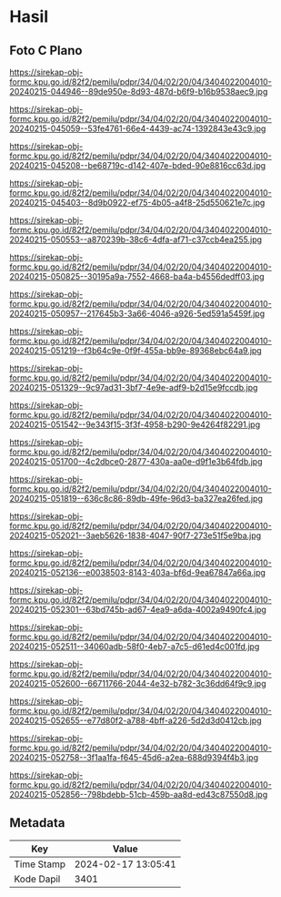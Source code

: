 # Hasil

## Foto C Plano

https://sirekap-obj-formc.kpu.go.id/82f2/pemilu/pdpr/34/04/02/20/04/3404022004010-20240215-044946--89de950e-8d93-487d-b6f9-b16b9538aec9.jpg

https://sirekap-obj-formc.kpu.go.id/82f2/pemilu/pdpr/34/04/02/20/04/3404022004010-20240215-045059--53fe4761-66e4-4439-ac74-1392843e43c9.jpg

https://sirekap-obj-formc.kpu.go.id/82f2/pemilu/pdpr/34/04/02/20/04/3404022004010-20240215-045208--be68719c-d142-407e-bded-90e8816cc63d.jpg

https://sirekap-obj-formc.kpu.go.id/82f2/pemilu/pdpr/34/04/02/20/04/3404022004010-20240215-045403--8d9b0922-ef75-4b05-a4f8-25d550621e7c.jpg

https://sirekap-obj-formc.kpu.go.id/82f2/pemilu/pdpr/34/04/02/20/04/3404022004010-20240215-050553--a870239b-38c6-4dfa-af71-c37ccb4ea255.jpg

https://sirekap-obj-formc.kpu.go.id/82f2/pemilu/pdpr/34/04/02/20/04/3404022004010-20240215-050825--30195a9a-7552-4668-ba4a-b4556dedff03.jpg

https://sirekap-obj-formc.kpu.go.id/82f2/pemilu/pdpr/34/04/02/20/04/3404022004010-20240215-050957--217645b3-3a66-4046-a926-5ed591a5459f.jpg

https://sirekap-obj-formc.kpu.go.id/82f2/pemilu/pdpr/34/04/02/20/04/3404022004010-20240215-051219--f3b64c9e-0f9f-455a-bb9e-89368ebc64a9.jpg

https://sirekap-obj-formc.kpu.go.id/82f2/pemilu/pdpr/34/04/02/20/04/3404022004010-20240215-051329--9c97ad31-3bf7-4e9e-adf9-b2d15e9fccdb.jpg

https://sirekap-obj-formc.kpu.go.id/82f2/pemilu/pdpr/34/04/02/20/04/3404022004010-20240215-051542--9e343f15-3f3f-4958-b290-9e4264f82291.jpg

https://sirekap-obj-formc.kpu.go.id/82f2/pemilu/pdpr/34/04/02/20/04/3404022004010-20240215-051700--4c2dbce0-2877-430a-aa0e-d9f1e3b64fdb.jpg

https://sirekap-obj-formc.kpu.go.id/82f2/pemilu/pdpr/34/04/02/20/04/3404022004010-20240215-051819--636c8c86-89db-49fe-96d3-ba327ea26fed.jpg

https://sirekap-obj-formc.kpu.go.id/82f2/pemilu/pdpr/34/04/02/20/04/3404022004010-20240215-052021--3aeb5626-1838-4047-90f7-273e51f5e9ba.jpg

https://sirekap-obj-formc.kpu.go.id/82f2/pemilu/pdpr/34/04/02/20/04/3404022004010-20240215-052136--e0038503-8143-403a-bf6d-9ea67847a66a.jpg

https://sirekap-obj-formc.kpu.go.id/82f2/pemilu/pdpr/34/04/02/20/04/3404022004010-20240215-052301--63bd745b-ad67-4ea9-a6da-4002a9490fc4.jpg

https://sirekap-obj-formc.kpu.go.id/82f2/pemilu/pdpr/34/04/02/20/04/3404022004010-20240215-052511--34060adb-58f0-4eb7-a7c5-d61ed4c001fd.jpg

https://sirekap-obj-formc.kpu.go.id/82f2/pemilu/pdpr/34/04/02/20/04/3404022004010-20240215-052600--66711766-2044-4e32-b782-3c36dd64f9c9.jpg

https://sirekap-obj-formc.kpu.go.id/82f2/pemilu/pdpr/34/04/02/20/04/3404022004010-20240215-052655--e77d80f2-a788-4bff-a226-5d2d3d0412cb.jpg

https://sirekap-obj-formc.kpu.go.id/82f2/pemilu/pdpr/34/04/02/20/04/3404022004010-20240215-052758--3f1aa1fa-f645-45d6-a2ea-688d9394f4b3.jpg

https://sirekap-obj-formc.kpu.go.id/82f2/pemilu/pdpr/34/04/02/20/04/3404022004010-20240215-052856--798bdebb-51cb-459b-aa8d-ed43c87550d8.jpg


## Metadata

| Key        | Value               |
| ---------- | ------------------- |
| Time Stamp | 2024-02-17 13:05:41 |
| Kode Dapil | 3401                |



